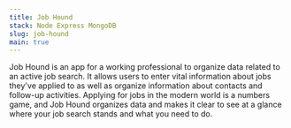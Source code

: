 ```yaml
---
title: Job Hound
stack: Node Express MongoDB
slug: job-hound
main: true
---
```


Job Hound is an app for a working professional to organize data related to an active job search.  It allows users to enter vital information about jobs they've applied to as well as organize information about contacts and follow-up activities.  Applying for jobs in the modern world is a numbers game, and Job Hound organizes data and makes it clear to see at a glance where your job search stands and what you need to do.